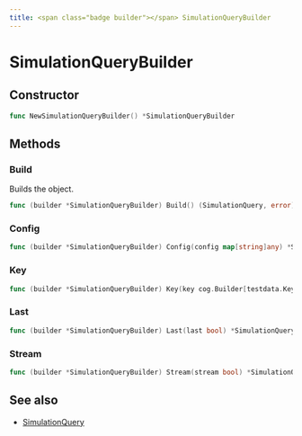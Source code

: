 ```yaml
---
title: <span class="badge builder"></span> SimulationQueryBuilder
---
```

# <span class="badge builder"></span> SimulationQueryBuilder

## Constructor

```go
func NewSimulationQueryBuilder() *SimulationQueryBuilder
```
## Methods

### <span class="badge object-method"></span> Build

Builds the object.

```go
func (builder *SimulationQueryBuilder) Build() (SimulationQuery, error)
```

### <span class="badge object-method"></span> Config

```go
func (builder *SimulationQueryBuilder) Config(config map[string]any) *SimulationQueryBuilder
```

### <span class="badge object-method"></span> Key

```go
func (builder *SimulationQueryBuilder) Key(key cog.Builder[testdata.Key]) *SimulationQueryBuilder
```

### <span class="badge object-method"></span> Last

```go
func (builder *SimulationQueryBuilder) Last(last bool) *SimulationQueryBuilder
```

### <span class="badge object-method"></span> Stream

```go
func (builder *SimulationQueryBuilder) Stream(stream bool) *SimulationQueryBuilder
```

## See also

 * <span class="badge object-type-struct"></span> [SimulationQuery](./object-SimulationQuery.md)
